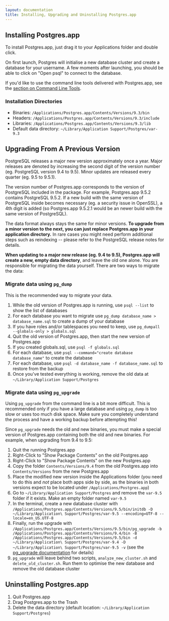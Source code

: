```yaml
---
layout: documentation
title: Installing, Upgrading and Uninstalling Postgres.app
---
```


## Installing Postgres.app

To install Postgres.app, just drag it to your Applications folder and double click.

On first launch, Postgres will initialise a new database cluster and create a database for your username.
A few moments after launching, you should be able to click on "Open psql" to connect to the database.

If you'd like to use the command line tools delivered with Postgres.app, see the [section on Command Line Tools](cli-tools.html).

### Installation Directories

- Binaries: `/Applications/Postgres.app/Contents/Versions/9.3/bin`
- Headers: `/Applications/Postgres.app/Contents/Versions/9.3/include`
- Libraries: `/Applications/Postgres.app/Contents/Versions/9.3/lib`
- Default data directory: `~/Library/Application Support/Postgres/var-9.3`

## Upgrading From A Previous Version

PostgreSQL releases a major new version approximately once a year. Major releases are denoted by increasing the second digit of the version number (eg. PostgreSQL version 9.4 to 9.5). Minor updates are released every quarter (eg. 9.5 to 9.5.1).

The version number of Postgres.app corresponds to the version of PostgreSQL included in the package. For example, Postgres.app 9.5.2 contains PostgreSQL 9.5.2. If a new build with the same version of PostgreSQL inside becomes necessary (eg. a security issue in OpenSSL), a 4th digit is added (so Postgres.app 9.5.2.1 would be an newer build with the same version of PostgreSQL).

The data format always stays the same for minor versions. **To upgrade from a minor version to the next, you can just replace Postgres.app in your application directory.** In rare cases you might need perform additional steps such as reindexing -- please refer to the PostgreSQL release notes for details.

**When updating to a major new release (eg. 9.4 to 9.5), Postgres.app will create a new, empty data directory**, and leave the old one alone. You are responsible for migrating the data yourself. There are two ways to migrate the data:

### Migrate data using `pg_dump`

This is the recommended way to migrate your data.

1. While the old version of Postgres.app is running, use `psql --list` to show the list of databases
1. For each database you want to migrate use `pg_dump database_name > database_name.sql` to create a dump of your database
1. If you have roles and/or tablespaces you need to keep, use `pg_dumpall --globals-only > globals.sql`
1. Quit the old version of Postgres.app, then start the new version of Postgres.app
1. If you created globals.sql, use `psql -f globals.sql`
1. For each database, use `psql --command="create database database_name"` to create the database
1. For each database, use `psql -d database_name -f database_name.sql` to restore from the backup
1. Once you've tested everything is working, remove the old data at `~/Library/Application Support/Postgres`


### Migrate data using `pg_upgrade`

Using `pg_upgrade` from the command line is a bit more difficult.
This is recommended only if you have a large database and using `pg_dump` is too slow or uses too much disk space.
Make sure you completely understand the process and have a working backup before attempting this!

Since `pg_upgrade` needs the old and new binaries, you must make a special version of Postgres.app containing both the old and new binaries. For example, when upgrading from 9.4 to 9.5:

1. Quit the running Postgres.app
2. Right-Click to "Show Package Contents" on the old Postgres.app
3. Right-Click to "Show Package Contents" on the new Postgres.app
4. Copy the folder `Contents/Versions/9.4` from the old Postgres.app into `Contents/Versions` from the new Postgres.app
5. Place the modified new version inside the Applications folder (you need to do this and _not_ place both apps side by side, as the binaries in both versions expect to be located under `/Applications/Postgres.app`)
6. Go to `~/Library/Application Support/Postgres` and remove the `var-9.5` folder if it exists. Make an empty folder named `var-9.5`
7. In the terminal, create a new database cluster with `/Applications/Postgres.app/Contents/Versions/9.5/bin/initdb -D ~/Library/Application\ Support/Postgres/var-9.5 --encoding=UTF-8 --locale=en_US.UTF-8`
8. Finally, run the upgrade with `/Applications/Postgres.app/Contents/Versions/9.5/bin/pg_upgrade -b /Applications/Postgres.app/Contents/Versions/9.4/bin -B /Applications/Postgres.app/Contents/Versions/9.5/bin -d ~/Library/Application\ Support/Postgres/var-9.4 -D ~/Library/Application\ Support/Postgres/var-9.5 -v` (see the [pg_upgrade documentation](http://www.postgresql.org/docs/current/static/pgupgrade.html) for details)
9. `pg_upgrade` will leave behind two scripts, `analyze_new_cluster.sh` and `delete_old_cluster.sh`. Run them to optimise the new database and remove the old database cluster

## Uninstalling Postgres.app

1. Quit Postgres.app
2. Drag Postgres.app to the Trash
3. Delete the data directory (default location: `~/Library/Application Support/Postgres`)

